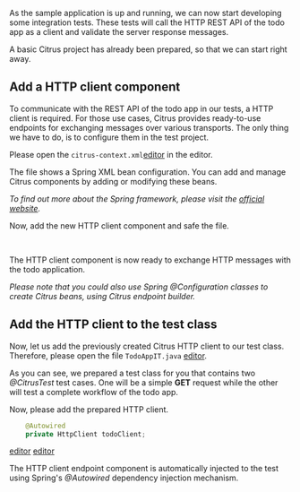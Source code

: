 As the sample application is up and running, we can now start developing some integration tests. These tests will call
the HTTP REST API of the todo app as a client and validate the server response messages.

A basic Citrus project has already been prepared, so that we can start right away.

## Add a HTTP client component

To communicate with the REST API of the todo app in our tests, a HTTP client is required. For those use cases, Citrus
provides ready-to-use endpoints for exchanging messages over various transports. The only thing we have to do, is to 
configure them in the test project.

Please open the `citrus-context.xml`[editor](/open?file=app-tests/src/test/resources/citrus-context.xml) in the editor.

The file shows a Spring XML bean configuration. You can add and manage Citrus components by adding or modifying these beans.

_To find out more about the Spring framework, please visit the [official website](https://spring.io/)._

Now, add the new HTTP client component and safe the file.
<pre class="file" data-filename="citrus-sample/src/test/resources/citrus-context.xml">
    <citrus-http:client id="todoClient"
                request-url="http://todo-app.paas.consol.de"/>
</pre>
<!-- [editor](/edit/add?file=app-tests/src/test/resources/citrus-context.xml&line=15) -->
<!-- [editor](/save?file=app-tests/src/test/resources/citrus-context.xml) -->

The HTTP client component is now ready to exchange HTTP messages with the todo application. 

_Please note that you could also use Spring @Configuration classes to create Citrus beans, using Citrus endpoint builder._

## Add the HTTP client to the test class

Now, let us add the previously created Citrus HTTP client to our test class.
Therefore, please open the file `TodoAppIT.java`
[editor](/open?file=app-tests/src/test/java/org/citrus/samples/TodoAppIT.java).

As you can see, we prepared a test class for you that contains two _@CitrusTest_ test cases. One will be a simple **GET**
request while the other will test a complete workflow of the todo app.
 
Now, please add the prepared HTTP client.
```java
    @Autowired
    private HttpClient todoClient;
``` 
[editor](/edit/add?file=app-tests/src/test/java/org/citrus/samples/TodoAppIT.java&line=14)
[editor](/save?file=app-tests/src/test/java/org/citrus/samples/TodoAppIT.java)

The HTTP client endpoint component is automatically injected to the test using Spring's _@Autowired_ dependency
injection mechanism.
